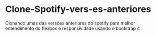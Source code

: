 # Clone-Spotify-vers-es-anteriores
Clonando umas das versões anteriores do spotify para melhor entendimento do flexbox e responsividade usando o bootstrap 4
